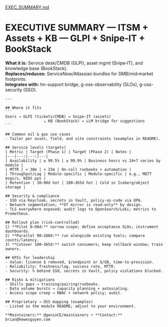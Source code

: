 [EXEC_SUMMARY.md](https://github.com/user-attachments/files/22061109/EXEC_SUMMARY.md)
# EXECUTIVE SUMMARY — ITSM + Assets + KB — GLPI + Snipe‑IT + BookStack


**What it is:** Service desk/CMDB (GLPI), asset mgmt (Snipe‑IT), and knowledge base (BookStack).  
**Replaces/reduces:** ServiceNow/Atlassian bundles for SMB/mid‑market footprints.  
**Integrates with:** hn-support bridge, g-oss-observability (SLOs), g-oss-security (SSO).


    ---

    ## Where it fits
    ```
    Users → GLPI (tickets/CMDB) ↔ Snipe‑IT (assets)
                     ↘ KB (BookStack) ↔ LLM bridge for suggestions
    ```

    ## Common oil & gas use cases
    - Tailor per asset, field, and site constraints (examples in README).

    ## Service levels (targets)
    | Metric | Target (Phase 1) | Target (Phase 2) | Notes |
    |---|---:|---:|---|
    | Availability | ≥ 99.5% | ≥ 99.9% | Business hours vs 24×7 varies by module |
    | MTTR | < 30m | < 15m | On-call runbooks + automation |
    | Throughput/Lag | Module-specific | Module-specific | e.g., MQTT msgs/s, NIDS pps |
    | Retention | 30–90d hot | 180–365d hot | Cold in Iceberg/object storage |

    ## Security & compliance
    - SSO via Keycloak, secrets in Vault, policy-as-code via OPA.
    - Network segmentation; **OT mirror is read‑only** by design.
    - TLS everywhere exposed; audit logs to OpenSearch/Loki; metrics to Prometheus.

    ## Rollout plan (risk-controlled)
    1) **Pilot 0–90d:** narrow scope; define acceptance SLOs; instrument dashboards.
    2) **Parallel 90–180d:** run alongside existing tools; compare counts/latency.
    3) **Cutover 180–365d:** switch consumers; keep rollback window; train owners.

    ## KPIs for leadership
    - Value: license $ removed, $/endpoint or $/GB, time‑to‑provision.
    - Reliability: freshness/lag, success rate, MTTR.
    - Security: % behind SSO, secrets in Vault, policy violations blocked.

    ## Risks & mitigations
    - Skills gaps → training/pairing/runbooks.
    - Data volume bursts → capacity planning + autoscaling.
    - Access scope creep → RBAC + network policy; audit.

    ## Proprietary → OSS mapping (examples)
    - Listed in the module README; adjust to your environment.

    **Maintainers:** @genioCE/maintainers • **Contact:** brian@hewesguyen.com
